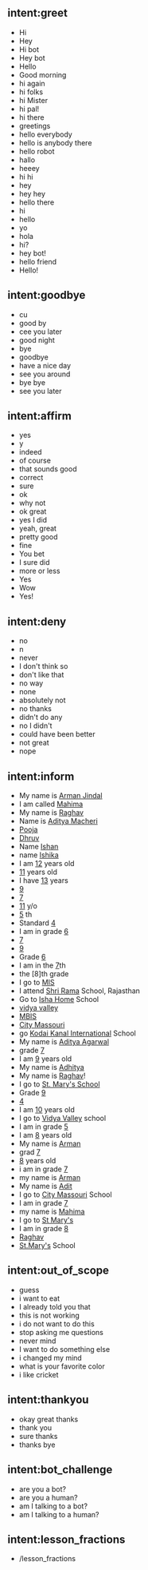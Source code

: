 ## intent:greet
- Hi
- Hey
- Hi bot
- Hey bot
- Hello
- Good morning
- hi again
- hi folks
- hi Mister
- hi pal!
- hi there
- greetings
- hello everybody
- hello is anybody there
- hello robot
- hallo
- heeey
- hi hi
- hey
- hey hey
- hello there
- hi
- hello
- yo
- hola
- hi?
- hey bot!
- hello friend
- Hello!

## intent:goodbye
- cu
- good by
- cee you later
- good night
- bye
- goodbye
- have a nice day
- see you around
- bye bye
- see you later

## intent:affirm
- yes
- y
- indeed
- of course
- that sounds good
- correct
- sure
- ok
- why not
- ok great
- yes I did
- yeah, great
- pretty good
- fine
- You bet
- I sure did
- more or less
- Yes
- Wow
- Yes!

## intent:deny
- no
- n
- never
- I don't think so
- don't like that
- no way
- none
- absolutely not
- no thanks
- didn't do any
- no I didn't
- could have been better
- not great
- nope

## intent:inform
- My name is [Arman Jindal](name)
- I am called [Mahima](name)
- My name is [Raghav](name)
- Name is [Aditya Macheri](name)
- [Pooja](name)
- [Dhruv](name)
- Name [Ishan](name)
- name [Ishika](name)
- I am [12](age) years old
- [11](age) years old
- I have [13](age) years
- [9](age)
- [7](age)
- [11](age) y/o
- [5](grade) th
- Standard [4](grade)
- I am in grade [6](grade)
- [7](grade)
- [9](grade)
- Grade [6](grade)
- I am in the [7](grade)th
- the [8]th grade
- I go to [MIS](school)
- I attend [Shri Rama](school) School, Rajasthan
- Go to [Isha Home](school) School
- [vidya valley](school)
- [MBIS](school)
- [City Massouri](school)
- go [Kodai Kanal International](school) School
- My name is [Aditya Agarwal](name)
- grade [7](grade)
- I am [9](age) years old
- My name is [Adhitya](name)
- My name is [Raghav](name)!
- I go to [St. Mary's School](school)
- Grade [9](grade)
- [4](age)
- I am [10](age) years old
- I go to [Vidya Valley](school) school
- I am in grade [5](grade)
- I am [8](age) years old
- My name is [Arman](name)
- grad [7](grade)
- [8](age) years old
- i am in grade [7](grade)
- my name is [Arman](name)
- My name is [Adit](name)
- I go to [City Massouri](school) School
- I am in grade [7](grade)
- my name is [Mahima](name)
- I go to [St Mary's](school)
- I am in grade [8](grade)
- [Raghav](name)
- [St.Mary's](school) School

## intent:out_of_scope
- guess
- i want to eat
- I already told you that
- this is not working
- i do not want to do this
- stop asking me questions
- never mind
- I want to do something else
- i changed my mind
- what is your favorite color
- i like cricket

## intent:thankyou
- okay great thanks
- thank you
- sure thanks
- thanks bye

## intent:bot_challenge
- are you a bot?
- are you a human?
- am I talking to a bot?
- am I talking to a human?

## intent:lesson_fractions
- /lesson_fractions
